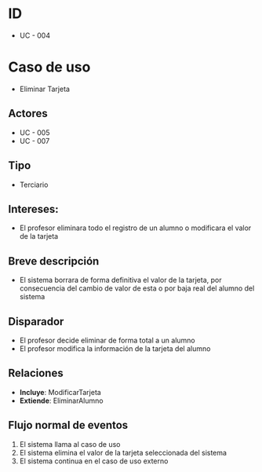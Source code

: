 # ID
- UC - 004
  
# Caso de uso
- Eliminar Tarjeta
   
## Actores
- UC - 005
- UC - 007
    
## Tipo 
- Terciario
   
## Intereses:
- El profesor eliminara todo el registro de un alumno o modificara el valor de la tarjeta
  
## Breve descripción
- El sistema borrara de forma definitiva el valor de la tarjeta, por consecuencia del cambio de valor de esta o por baja real del alumno del sistema

## Disparador
- El profesor decide eliminar de forma total a un alumno
- El profesor modifica la información de la tarjeta del alumno

## Relaciones
- **Incluye**: ModificarTarjeta
- **Extiende**: EliminarAlumno

## Flujo normal de eventos
1. El sistema llama al caso de uso
2. El sistema elimina el valor de la tarjeta seleccionada del sistema
3. El sistema continua en el caso de uso externo


